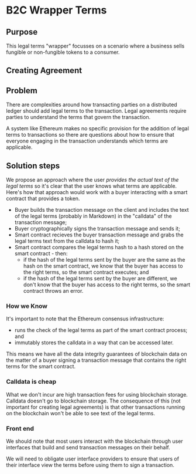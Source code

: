 # B2C Wrapper Terms

## Purpose

This legal terms "wrapper" focusses on a scenario where a business sells fungible or non-fungible tokens to a consumer.

## Creating Agreement

## Problem

There are complexities around how transacting parties on a distributed ledger should add legal terms to the transaction.  Legal agreements require parties to understand the terms that govern the transaction.

A system like Ethereum makes no specific provision for the addition of legal terms to transactions so there are questions about how to ensure that everyone engaging in the transaction understands which terms are applicable.

## Solution steps

We propose an approach where the user _provides the actual text of the legal terms_ so it's clear that the user knows what terms are applicable.  Here's how that approach would work with a buyer interacting with a smart contract that provides a token.

- Buyer builds the transaction message on the client and includes the text of the legal terms (probably in Markdown) in the "calldata" of the transaction message;
- Buyer cryptographically signs the transaction message and sends it;
- Smart contract recieves the buyer transaction message and grabs the legal terms text from the calldata to hash it;
- Smart contract compares the legal terms hash to a hash stored on the smart contract - then:
  - if the hash of the legal terms sent by the buyer are the same as the hash on the smart contract, we know that the buyer has access to the right terms, so the smart contract executes; and
  - if the hash of the legal terms sent by the buyer are different, we don't know that the buyer has access to the right terms, so the smart contract throws an error.

### How we Know

It's important to note that the Ethereum consensus infrastructure:

- runs the check of the legal terms as part of the smart contract process; and
- immutably stores the calldata in a way that can be accessed later.

This means we have all the data integrity guarantees of blockchain data on the matter of a buyer signing a transaction message that contains the right terms for the smart contract.

### Calldata is cheap

What we don't incur are high transaction fees for using blockchain storage.  Calldata doesn't go to blockchain storage.  The consequence of this (not important for creating legal agreements) is that other transactions running on the blockchain won't be able to see text of the legal terms.

### Front end

We should note that most users interact with the blockchain through user interfaces that build and send transaction messages on their behalf.

We will need to obligate user interface providers to ensure that users of their interface view the terms before using them to sign a transaction.
